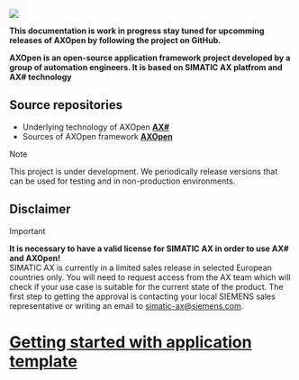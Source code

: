 
![](~/images/banner.png)


**This documentation is work in progress stay tuned for upcomming releases of AXOpen by following the project on GitHub.**

**AXOpen is an open-source application framework project developed by a group of automation engineers. It is based on SIMATIC AX platfrom and AX# technology**

## Source repositories

- Underlying technology of AXOpen **[AX#](https://github.com/ix-ax/axsharp)**
- Sources of AXOpen framework **[AXOpen](https://github.com/ix-ax/AXOpen)**

>[!NOTE]
>This project is under development. We periodically release versions that can be used for testing and in non-production environments.

## Disclaimer

>[!IMPORTANT]
> **It is necessary to have a valid license for SIMATIC AX in order to use AX# and AXOpen!**  
SIMATIC AX is currently in a limited sales release in selected European countries only. You will need to request access from the AX team which will check if your use case is suitable for the current state of the product. The first step to getting the approval is contacting your local SIEMENS sales representative or writing an email to [simatic-ax@siemens.com](mailto:simatic-ax@siemens.com?subject=Request%20for%20access%20|%20SIMATIC%20AX%20for%20IX).

# [Getting started with application template ](README.html#creating-an-axopen-application)

